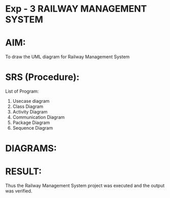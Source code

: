 # Exp - 3 RAILWAY MANAGEMENT SYSTEM

# AIM:
To draw the UML diagram for Railway Management System
# SRS (Procedure):
List of Program:

1. Usecase diagram
2. Class Diagram
3. Activity Diagram
4. Communication Diagram
5. Package Diagram
6. Sequence Diagram
# DIAGRAMS:


# RESULT:
Thus the Railway Management System project was executed and the output was verified.
